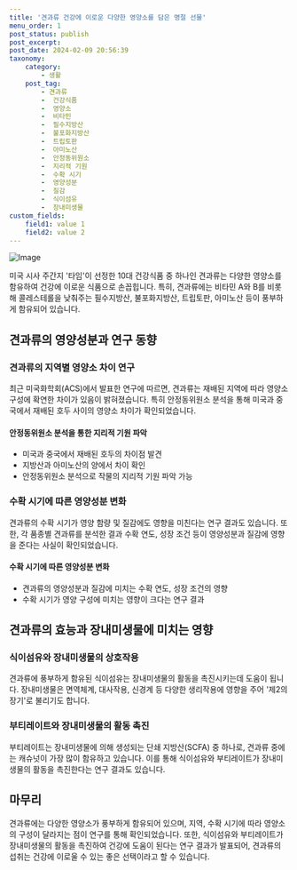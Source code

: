 ```yaml
---
title: '견과류 건강에 이로운 다양한 영양소를 담은 명절 선물'
menu_order: 1
post_status: publish
post_excerpt: 
post_date: 2024-02-09 20:56:39
taxonomy:
    category:
        - 생활
    post_tag:
        - 견과류
        -  건강식품
        -  영양소
        -  비타민
        -  필수지방산
        -  불포화지방산
        -  트립토판
        -  아미노산
        -  안정동위원소
        -  지리적 기원
        -  수확 시기
        -  영양성분
        -  질감
        -  식이섬유
        -  장내미생물
custom_fields:
    field1: value 1
    field2: value 2
---
```


![Image](https://imgnews.pstatic.net/image/584/2024/02/09/0000025919_001_20240209080113827.jpg?type=w647)

미국 시사 주간지 '타임'이 선정한 10대 건강식품 중 하나인 견과류는 다양한 영양소를 함유하여 건강에 이로운 식품으로 손꼽힙니다. 특히, 견과류에는 비타민 A와 B를 비롯해 콜레스테롤을 낮춰주는 필수지방산, 불포화지방산, 트립토판, 아미노산 등이 풍부하게 함유되어 있습니다.
## 견과류의 영양성분과 연구 동향
### 견과류의 지역별 영양소 차이 연구
최근 미국화학회(ACS)에서 발표한 연구에 따르면, 견과류는 재배된 지역에 따라 영양소 구성에 확연한 차이가 있음이 밝혀졌습니다. 특히 안정동위원소 분석을 통해 미국과 중국에서 재배된 호두 사이의 영양소 차이가 확인되었습니다.
#### 안정동위원소 분석을 통한 지리적 기원 파악
- 미국과 중국에서 재배된 호두의 차이점 발견
- 지방산과 아미노산의 양에서 차이 확인
- 안정동위원소 분석으로 작물의 지리적 기원 파악 가능
### 수확 시기에 따른 영양성분 변화
견과류의 수확 시기가 영양 함량 및 질감에도 영향을 미친다는 연구 결과도 있습니다. 또한, 각 품종별 견과류를 분석한 결과 수확 연도, 성장 조건 등이 영양성분과 질감에 영향을 준다는 사실이 확인되었습니다.
#### 수확 시기에 따른 영양성분 변화
- 견과류의 영양성분과 질감에 미치는 수확 연도, 성장 조건의 영향
- 수확 시기가 영양 구성에 미치는 영향이 크다는 연구 결과
## 견과류의 효능과 장내미생물에 미치는 영향
### 식이섬유와 장내미생물의 상호작용
견과류에 풍부하게 함유된 식이섬유는 장내미생물의 활동을 촉진시키는데 도움이 됩니다. 장내미생물은 면역체계, 대사작용, 신경계 등 다양한 생리작용에 영향을 주어 '제2의 장기'로 불리기도 합니다.
### 부티레이트와 장내미생물의 활동 촉진
부티레이트는 장내미생물에 의해 생성되는 단쇄 지방산(SCFA) 중 하나로, 견과류 중에는 캐슈넛이 가장 많이 함유하고 있습니다. 이를 통해 식이섬유와 부티레이트가 장내미생물의 활동을 촉진한다는 연구 결과도 있습니다.
## 마무리
견과류에는 다양한 영양소가 풍부하게 함유되어 있으며, 지역, 수확 시기에 따라 영양소의 구성이 달라지는 점이 연구를 통해 확인되었습니다. 또한, 식이섬유와 부티레이트가 장내미생물의 활동을 촉진하여 건강에 도움이 된다는 연구 결과가 발표되어, 견과류의 섭취는 건강에 이로울 수 있는 좋은 선택이라고 할 수 있습니다.
